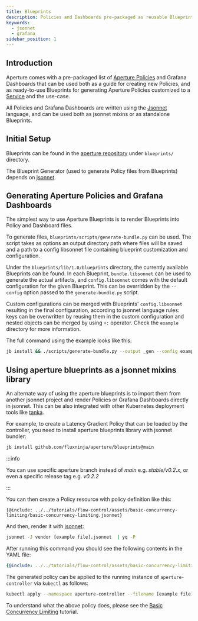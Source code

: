 ```yaml
---
title: Blueprints
description: Policies and Dashboards pre-packaged as reusable Blueprints
keywords:
  - jsonnet
  - grafana
sidebar_position: 1
---
```


## Introduction

Aperture comes with a pre-packaged list of [Aperture Policies][policies] and
Grafana Dashboards that can be used both as a guide for creating new Policies,
and as ready-to-use Blueprints for generating Aperture Policies customized to a
[Service][service] and the use-case.

All Policies and Grafana Dashboards are written using the
[Jsonnet][jsonnet-lang] language, and can be used both as jsonnet mixins or as
standalone Blueprints.

[jsonnet-lang]: https://jsonnet.org

## Initial Setup

Blueprints can be found in the [aperture repository][aperture-repo] under
`blueprints/` directory.

The Blueprint Generator (used to generate Policy files from Blueprints) depends
on [jsonnet][go-jsonnet].

[aperture-repo]: https://github.com/fluxninja/aperture/
[jb]: https://github.com/jsonnet-bundler/jsonnet-bundler
[go-jsonnet]: https://github.com/google/go-jsonnet

## Generating Aperture Policies and Grafana Dashboards

The simplest way to use Aperture Blueprints is to render Blueprints into Policy
and Dashboard files.

To generate files, `blueprints/scripts/generate-bundle.py` can be used. The
script takes as options an output directory path where files will be saved and a
path to a config libsonnet file containing blueprint customization and
configuration.

Under the `blueprints/lib/1.0/blueprints` directory, the currently available
Blueprints can be found. In each Blueprint, `bundle.libsonnet` can be used to
generate the actual artifacts, and `config.libsonnet` comes with the default
configuration for the given Blueprint. This can be overridden by the `--config`
option passed to the `generate-bundle.py` script.

Custom configurations can be merged with Blueprints' `config.libsonnet`
resulting in the final configuration, according to jsonnet language rules: keys
can be overwritten by reusing them in the custom configuration and nested
objects can be merged by using `+:` operator. Check the `example` directory for
more information.

The full command using the example looks like this:

```sh
jb install && ./scripts/generate-bundle.py --output _gen --config examples/latency-gradient/example.jsonnet
```

## Using aperture blueprints as a jsonnet mixins library

An alternate way of using the aperture blueprints is to import them from another
jsonnet project and render Policies or Grafana Dashboards directly in jsonnet.
This can be also integrated with other Kubernetes deployment tools like
[tanka][tk].

For example, to create a Latency Gradient Policy that can be loaded by the
controller, you need to install aperture blueprints library with jsonnet
bundler:

```sh
jb install github.com/fluxninja/aperture/blueprints@main
```

:::info

You can use specific aperture branch instead of _main_ e.g. _stable/v0.2.x_, or
even a specific release tag e.g. _v0.2.2_

:::

You can then create a Policy resource with policy definition like this:

```jsonnet
{@include: ../../tutorials/flow-control/assets/basic-concurrency-limiting/basic-concurrency-limiting.jsonnet}
```

And then, render it with [jsonnet][jsonnet]:

```sh
jsonnet -J vendor [example file].jsonnet  | yq -P
```

After running this command you should see the following contents in the YAML
file:

```yaml
{@include: ../../tutorials/flow-control/assets/basic-concurrency-limiting/basic-concurrency-limiting.yaml}
```

The generated policy can be applied to the running instance of
`aperture-controller` via `kubectl` as follows:

```sh
kubectl apply --namespace aperture-controller --filename [example file].yaml
```

To understand what the above policy does, please see the
[Basic Concurrency Limiting](/tutorials/flow-control/basic-concurrency-limiting.md)
tutorial.

[jsonnet]: https://github.com/google/go-jsonnet
[tk]: https://grafana.com/oss/tanka/
[policies]: /concepts/policy/policy.md
[service]: /concepts/service.md
